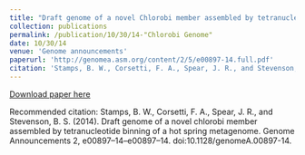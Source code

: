 ```yaml
---
title: "Draft genome of a novel Chlorobi member assembled by tetranucleotide binning of a hot spring metagenome"
collection: publications
permalink: /publication/10/30/14-"Chlorobi Genome"
date: 10/30/14
venue: 'Genome announcements'
paperurl: 'http://genomea.asm.org/content/2/5/e00897-14.full.pdf'
citation: 'Stamps, B. W., Corsetti, F. A., Spear, J. R., and Stevenson, B. S. (2014). Draft genome of a novel chlorobi member assembled by tetranucleotide binning of a hot spring metagenome. Genome Announcements 2, e00897–14–e00897–14. doi:10.1128/genomeA.00897-14.'
---
```


<a href='http://genomea.asm.org/content/2/5/e00897-14.full.pdf'>Download paper here</a>

Recommended citation: Stamps, B. W., Corsetti, F. A., Spear, J. R., and Stevenson, B. S. (2014). Draft genome of a novel chlorobi member assembled by tetranucleotide binning of a hot spring metagenome. Genome Announcements 2, e00897–14–e00897–14. doi:10.1128/genomeA.00897-14.